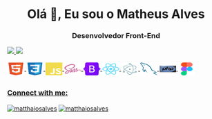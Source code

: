 <h1 align="center">Olá 👋, Eu sou o Matheus Alves</h1>
<h3 align="center">Desenvolvedor Front-End</h3>
 <div>
  <a href="https://github.com/matthaiosalves">
  <img height="180em" src="https://github-readme-stats.vercel.app/api?username=matthaiosalves&show_icons=true&theme=dracula&include_all_commits=true&count_private=true"/>
  <img height="180em" src="https://github-readme-stats.vercel.app/api/top-langs/?username=matthaiosalves&layout=compact&langs_count=7&theme=dracula"/>
</div>
<div style="display: inline_block"><br>
  <img align="center" alt="Matt-CSS" height="30" width="40" src="https://raw.githubusercontent.com/devicons/devicon/master/icons/html5/html5-original.svg">
  <img align="center" alt="Matt-CSS" height="30" width="40" src="https://raw.githubusercontent.com/devicons/devicon/master/icons/css3/css3-original.svg">
  <img align="center" alt="Matt-Js" height="30" width="40" src="https://raw.githubusercontent.com/devicons/devicon/master/icons/javascript/javascript-plain.svg">
  <img align="center" alt="Matt-CSS" height="30" width="40" src="https://raw.githubusercontent.com/devicons/devicon/master/icons/sass/sass-original.svg">
  <img align="center" alt="Matt-CSS" height="30" width="40" src="https://raw.githubusercontent.com/devicons/devicon/master/icons/bootstrap/bootstrap-original.svg">
  <img align="center" alt="Matt-React" height="30" width="40" src="https://raw.githubusercontent.com/devicons/devicon/master/icons/react/react-original.svg">
  <img align="center" alt="Matt-HTML" height="30" width="40" src="https://raw.githubusercontent.com/devicons/devicon/master/icons/electron/electron-original.svg">
  <img align="center" alt="Matt-CSS" height="30" width="40" src="https://raw.githubusercontent.com/devicons/devicon/master/icons/mysql/mysql-original.svg">
  <img align="center" alt="Matt-php" height="30" width="40" src="https://raw.githubusercontent.com/devicons/devicon/master/icons/php/php-original.svg">
  <img align="center" alt="Matt-CSS" height="30" width="40" src="https://raw.githubusercontent.com/devicons/devicon/master/icons/figma/figma-original.svg">
</div>
  
  ##
  
 <h3 align="left">Connect with me:</h3>
<p align="left">
<a href="https://twitter.com/matthaiosalves" target="blank"><img align="center" src="https://camo.githubusercontent.com/5d03c86f6a75f7cbe80d135d9162fbf6dc46a31253cf30a8e9bb8279b4d574d3/68747470733a2f2f696d672e736869656c64732e696f2f62616467652f547769747465722d3144413146323f7374796c653d666f722d7468652d6261646765266c6f676f3d74776974746572266c6f676f436f6c6f723d7768697465" alt="matthaiosalves" height="30" width="40" /></a>
<a href="https://instagram.com/matthaiosalves" target="blank"><img align="center" src="https://cdn.jsdelivr.net/npm/simple-icons@3.0.1/icons/instagram.svg" alt="matthaiosalves" height="30" width="40" /></a>
</p>
